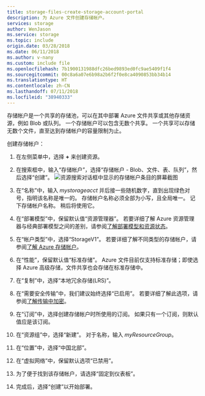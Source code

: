 ```yaml
---
title: storage-files-create-storage-account-portal
description: 为 Azure 文件创建存储帐户。
services: storage
author: WenJason
ms.service: storage
ms.topic: include
origin.date: 03/28/2018
ms.date: 06/11/2018
ms.author: v-nany
ms.custom: include file
ms.openlocfilehash: 7b1900131988dfc26bed9893ed0fc9ae5409f1f4
ms.sourcegitcommit: 00c8a6a07e6b98a2b6f2f0e8ca4090853bb34b14
ms.translationtype: HT
ms.contentlocale: zh-CN
ms.lasthandoff: 07/11/2018
ms.locfileid: "38940333"
---
```

存储帐户是一个共享的存储池，可以在其中部署 Azure 文件共享或其他存储资源，例如 Blob 或队列。 一个存储帐户可以包含无数个共享。 一个共享可以存储无数个文件，直至达到存储帐户的容量限制为止。

创建存储帐户：

1. 在左侧菜单中，选择 **+** 来创建资源。
2. 在搜索框中，输入“存储帐户”，选择“存储帐户 - Blob、文件、表、队列”，然后选择“创建”。
    ![资源搜索对话框中显示的存储帐户条目的屏幕截图](../articles/storage/files/media/storage-how-to-use-files-portal/create-storage-account-1.png)

3. 在“名称”中，输入 *mystorageacct* 并后接一些随机数字，直到出现绿色对号，指明该名称是唯一的。 存储帐户名称必须全部为小写，且全局唯一。 记下存储帐户名称。 稍后将使用它。 
4. 在“部署模型”中，保留默认值“资源管理器”。 若要详细了解 Azure 资源管理器与经典部署模型之间的差别，请参阅[了解部署模型和资源状态](../articles/azure-resource-manager/resource-manager-deployment-model.md)。
5. 在“帐户类型”中，选择“StorageV1”。 若要详细了解不同类型的存储帐户，请参阅[了解 Azure 存储帐户](../articles/storage/common/storage-account-options.md?toc=%2fstorage%2ffiles%2ftoc.json)。
6. 在“性能”，保留默认值“标准存储”。 Azure 文件目前仅支持标准存储；即使选择 Azure 高级存储，文件共享也会存储在标准存储中。
7. 在“复制”中，选择“本地冗余存储(LRS)”。 
8. 在“需要安全传输”中，我们建议始终选择“已启用”。 若要详细了解此选项，请参阅[了解传输中加密](../articles/storage/common/storage-require-secure-transfer.md?toc=%2fstorage%2ffiles%2ftoc.json)。
9. 在“订阅”中，选择创建存储帐户时所使用的订阅。 如果只有一个订阅，则默认值应是该订阅。
10. 在“资源组”中，选择“新建”。 对于名称，输入 *myResourceGroup*。
11. 在“位置”中，选择“中国北部”。
12. 在“虚拟网络”中，保留默认选项“已禁用”。 
13. 为了便于找到该存储帐户，请选择“固定到仪表板”。
14. 完成后，选择“创建”以开始部署。